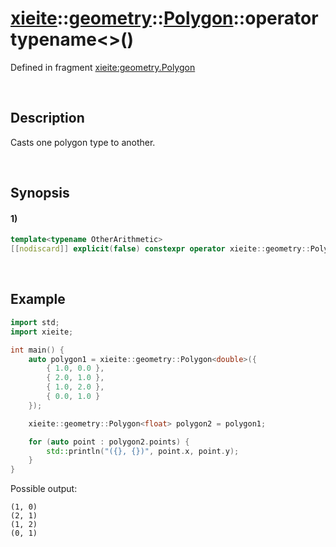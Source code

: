 # [xieite](../../../../../../xieite.md)\:\:[geometry](../../../../../../geometry.md)\:\:[Polygon<Arithmetic>](../../../../polygon.md)\:\:operator typename\<\>\(\)
Defined in fragment [xieite:geometry.Polygon](../../../../../../../src/geometry/polygon.cpp)

&nbsp;

## Description
Casts one polygon type to another.

&nbsp;

## Synopsis
#### 1)
```cpp
template<typename OtherArithmetic>
[[nodiscard]] explicit(false) constexpr operator xieite::geometry::Polygon<OtherArithmetic>() const noexcept;
```

&nbsp;

## Example
```cpp
import std;
import xieite;

int main() {
    auto polygon1 = xieite::geometry::Polygon<double>({
        { 1.0, 0.0 },
        { 2.0, 1.0 },
        { 1.0, 2.0 },
        { 0.0, 1.0 }
    });

    xieite::geometry::Polygon<float> polygon2 = polygon1;

    for (auto point : polygon2.points) {
        std::println("({}, {})", point.x, point.y);
    }
}
```
Possible output:
```
(1, 0)
(2, 1)
(1, 2)
(0, 1)
```
